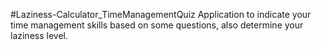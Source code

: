 #Laziness-Calculator_TimeManagementQuiz
Application to indicate your time management skills based on some questions, also determine your laziness level.
